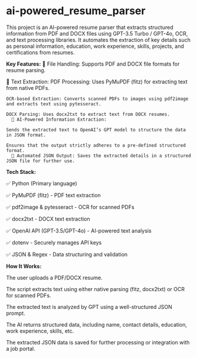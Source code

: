 # ai-powered_resume_parser
This project is an AI-powered resume parser that extracts structured information from PDF and DOCX files using GPT-3.5 Turbo / GPT-4o, OCR, and text processing libraries. It automates the extraction of key details such as personal information, education, work experience, skills, projects, and certifications from resumes.

**Key Features:**
🔹 File Handling: Supports PDF and DOCX file formats for resume parsing.

🔹 Text Extraction: 
    PDF Processing: Uses PyMuPDF (fitz) for extracting text from native PDFs.

    OCR-based Extraction: Converts scanned PDFs to images using pdf2image and extracts text using pytesseract.

    DOCX Parsing: Uses docx2txt to extract text from DOCX resumes.
      🔹 AI-Powered Information Extraction:

    Sends the extracted text to OpenAI’s GPT model to structure the data in JSON format.

    Ensures that the output strictly adheres to a pre-defined structured format.
      🔹 Automated JSON Output: Saves the extracted details in a structured JSON file for further use.

**Tech Stack:**

✅ Python (Primary language)

✅ PyMuPDF (fitz) - PDF text extraction

✅ pdf2image & pytesseract - OCR for scanned PDFs

✅ docx2txt - DOCX text extraction

✅ OpenAI API (GPT-3.5/GPT-4o) - AI-powered text analysis

✅ dotenv - Securely manages API keys

✅ JSON & Regex - Data structuring and validation


**How It Works:**

The user uploads a PDF/DOCX resume.

The script extracts text using either native parsing (fitz, docx2txt) or OCR for scanned PDFs.

The extracted text is analyzed by GPT using a well-structured JSON prompt.

The AI returns structured data, including name, contact details, education, work experience, skills, etc.

The extracted JSON data is saved for further processing or integration with a job portal.
